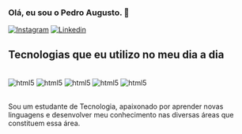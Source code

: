 ### Olá, eu sou o Pedro Augusto. 👋

[![Instagram](https://img.shields.io/badge/Instagram-E4405F?style=for-the-badge&logo=instagram&logoColor=white)](https://www.instagram.com/pedroasodre/)
[![Linkedin](https://img.shields.io/badge/LinkedIn-0077B5?style=for-the-badge&logo=linkedin&logoColor=white)](https://www.linkedin.com/in/pedro-augusto-6079331bb/)


## Tecnologias que eu utilizo no meu dia a dia

<div style="display: inline_block "><br/>
 <img align= "center" alt="html5" src="https://img.shields.io/badge/JavaScript-323330?style=for-the-badge&logo=javascript&logoColor=F7DF1E">
 <img align= "center" alt="html5" src="https://img.shields.io/badge/Node.js-43853D?style=for-the-badge&logo=node.js&logoColor=white">
 <img align= "center" alt="html5" src="https://img.shields.io/badge/Python-14354C?style=for-the-badge&logo=python&logoColor=white">
 <img align= "center" alt="html5" src="https://img.shields.io/badge/C-00599C?style=for-the-badge&logo=c&logoColor=white">
 <img align= "center" alt="html5" src="https://img.shields.io/badge/React-20232A?style=for-the-badge&logo=react&logoColor=61DAFB">
 </div><br/>
 
 Sou um estudante de Tecnologia, apaixonado por aprender novas linguagens e desenvolver meu conhecimento nas diversas áreas que constituem essa área.
